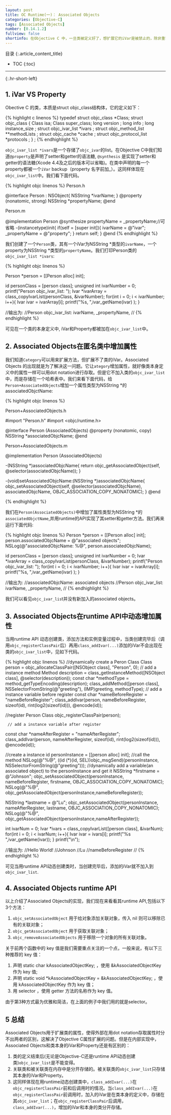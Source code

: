 ```yaml
---
layout: post
title: OC Runtime(一)： Associated Objects
categories: [Objective-C]
tags: [Associated Objects]
number: [0.14.1.2]
fullview: false
shortinfo: 在Objective C 中，一旦类被定义好了，想扩展它的iVar是被禁止的，除非重写改写类本身。我们知道Category可以被用来扩展方法而非iVar，而Associated Objects技术就是用来在遵循实例变量不能扩展的前提下，增加property的。这样在外部看来可以用dot notatoin access 所有的属性，就像达到了iVar可以被扩展的假象。本文就来详细介绍一下Objective C Runtime的Associated Objects。
---
```

目录
{:.article_content_title}


* TOC
{:toc}

---
{:.hr-short-left}

## 1. iVar VS Property ##

Obective C 的类，本质是struct objc_class结构体，它的定义如下：

{% highlight c linenos %}
typedef struct objc_class *Class; 
struct objc_class { 
   Class isa; 
   Class super_class; 
   long version ; 
   long info ; 
   long instance_size ; 
   struct objc_ivar_list *ivars ; 
   struct objc_method_list **methodLists ; 
   struct objc_cache *cache ; 
   struct objc_protocol_list *protocols ; 
} ;
{% endhighlight %}

`objc_ivar_list *ivars`是一个存储了`objc_ivar`的list。在Objective C中我们知道`@property`是声明了setter和getter的语法糖,
 `@synthesis` 是实现了setter和getter的语法糖(Xcode 4.4及之后的版本可以省略)。在类中声明的每一个property都被一个`iVar` backup（property 名字前加_）。这同样体现在`objc_ivar_list`中。我们看下面代码。

{% highlight objc linenos %}
Person.h

@interface Person : NSObject{
    NSString *ivarName;
}
@property (nonatomic, strong) NSString *propertyName;
@end


Person.m

@implementation Person
@synthesize propertyName = _propertyName;//可省略
-(instancetype)init{
    if(self = [super init]){
        ivarName = @"ivar";
        _propertyName = @"property";
    }
    return self;
}
@end
{% endhighlight %}

我们创建了一个`Person`类，其有一个iVar为NSString *类型的`ivarName`，一个property为NSString *类型的`propertyName`。我们打印Person类的`objc_ivar_list *ivars`:

{% highlight objc linenos %}

Person *person = [[Person alloc] init];
    
id personClass = [person class];
unsigned int ivarNumber = 0;
printf("Person objc_ivar_list: ");
Ivar *ivarArray = class_copyIvarList(personClass, &ivarNumber);
for(int i = 0; i < ivarNumber; i++){
    Ivar ivar = ivarArray[i];
    printf("%s, ",ivar_getName(ivar) );
}

//输出为:
//Person objc_ivar_list: ivarName, _propertyName, 
//
{% endhighlight %}

可见在一个类的本身定义中, iVar和Property都被加在`objc_ivar_list`中。

## 2. Associated Objects在匿名类中增加属性  ##

我们知道`Category`可以用来扩展方法，但扩展不了类的iVar。Associated Objects 的出现就是为了解决这一问题。它让`ategory`增加属性，就好像类本身定义中的属性一样可以用dot notation进行存取。但是它不加入类的`objc_ivar_list`中，而是存储在一个哈希表中。我们来看下面代码，给`Person+AssociatedObjects`增加一个属性类型为NSString *的associatedObjctName:


{% highlight objc linenos %}

Person+AssociatedObjects.h

#import "Person.h"
#import <objc/runtime.h>

@interface Person (AssociatedObjects)
@property (nonatomic, copy) NSString *associatedObjcName;
@end


Person+AssociatedObjects.m

@implementation Person (AssociatedObjects)

-(NSString *)associatedObjcName{
    return objc_getAssociatedObject(self, @selector(associatedObjcName));
}

-(void)setAssociatedObjcName:(NSString *)associatedObjcName{
    objc_setAssociatedObject(self, @selector(associatedObjcName), associatedObjcName, OBJC_ASSOCIATION_COPY_NONATOMIC);
}
@end

{% endhighlight %}

我们在`Person(AssociatedObjects)`中增加了属性类型为NSString *的`associatedObjctName`,并用runtime的API实现了其setter和getter方法。我们再来运行下面代码:


{% highlight objc linenos %}
Person *person = [[Person alloc] init];
person.associatedObjcName = @"associated objects";
NSLog(@"associatedObjcName: %@", person.associatedObjcName);
    
id personClass = [person class];
unsigned int ivarNumber = 0;
Ivar *ivarArray = class_copyIvarList(personClass, &ivarNumber);
printf("Person objc_ivar_list: ");
for(int i = 0; i < ivarNumber; i++){
    Ivar ivar = ivarArray[i];
    printf("%s, ",ivar_getName(ivar) );
}

//输出为:
//associatedObjcName: associated objects
//Person objc_ivar_list: ivarName, _propertyName, 
//
{% endhighlight %}

我们可以看见`objc_ivar_lis`t并没有新加入的associated objects。

## 3. Associated Objects在runtime API中动态增加属性  ##
当用runtime API 动态创建类，添加方法和实例变量过程中，当类创建完毕后（调用`objc_registerClassPair`后）再用`class_addIvar(...)`添加的iVar不会出现在类的`objc_ivar_list`中，见如下代码。

{% highlight objc linenos %}
 //dynamically create a Peron Class
 Class person = objc_allocateClassPair([NSObject class], "Person", 0);
     // add a instance method
 Method description = class_getInstanceMethod([NSObject class], @selector(description));
 const char *methodType = method_getTypeEncoding(description);
 class_addMethod([person class], NSSelectorFromString(@"greeting"), (IMP)greeting, methodType);
        // add a instance variable before register
 const char *nameBeforeRegister = "nameBeforeRegister";
 class_addIvar(person, nameBeforeRegister, sizeof(id), rint(log2(sizeof(id))), @encode(id));
    
  //register Person Class
 objc_registerClassPair(person);
    
     // add a instance variable after register
 const char *nameAfterRegister = "nameAfterRegister";
 class_addIvar(person, nameAfterRegister, sizeof(id), rint(log2(sizeof(id))), @encode(id));
    
 //create a instance
 id personInstance = [[person alloc] init];
     //call the method
 NSLog(@"%@", ((id (*)(id, SEL))objc_msgSend)(personInstance, NSSelectorFromString(@"greeting")));
     //dynamically add a variable(an associated object) to the personInstance and get it
 NSString *firstname = @"Johnson";
 objc_setAssociatedObject(personInstance, nameBeforeRegister, firstname, OBJC_ASSOCIATION_COPY_NONATOMIC);
 NSLog(@"%@", objc_getAssociatedObject(personInstance,nameBeforeRegister));
    
 NSString *lastname = @"Lu";
 objc_setAssociatedObject(personInstance, nameAfterRegister, lastname, OBJC_ASSOCIATION_COPY_NONATOMIC);
 NSLog(@"%@", objc_getAssociatedObject(personInstance,nameAfterRegister));
    

    
 int ivarNum = 0;
 Ivar *ivars = class_copyIvarList([person class], &ivarNum);
 for(int i = 0; i < ivarNum; i++){
     Ivar ivar = ivars[i];
     printf("%s ",ivar_getName(ivar));
 }
 printf("\n");

//输出为:
//Hello World!
//Johnson
//Lu
//nameBeforeRegister 
//
{% endhighlight %}

可见当用runtime API动态创建类时，当创建完毕后，添加的iVar就不加入到`objc_ivar_list`.

## 4. Associated Objects runtime API  ##

以上介绍了Associated Objects的实现，我们现在来看看其runtime API,包括以下3个方法：

1. `objc_setAssociatedObject` 用于给对象添加关联对象，传入 nil 则可以移除已有的关联对象；
2. `objc_getAssociatedObject` 用于获取关联对象；
3. `objc_removeAssociatedObjects` 用于移除一个对象的所有关联对象。



关于前两个函数中的 key 值是我们需要重点关注的一个点，一般来说，有以下三种推荐的 key 值：

1. 声明 static char kAssociatedObjectKey; ，使用 &kAssociatedObjectKey 作为 key 值;
2. 声明 static void *kAssociatedObjectKey = &kAssociatedObjectKey; ，使用 kAssociatedObjectKey 作为 key 值；
3. 用 selector ，使用 getter 方法的名称作为 key 值。

由于第3种方式最为优雅和简洁，在上面的例子中我们用的就是selector。


## 5 总结 ##
Associated Objects用于扩展类的属性，使得外部在用dot notation存取属性时分不出两者的区别，这解决了Objective C属性扩展的问题。但是在内部实现中，Associated Objects和类本身的iVar和Property还是有区别的：

1. 类的定义结束后(无论是Objective-C还是runtime API动态创建类)`objc_ivar_list`是不能变得。
2. 关联类和被关联类在内存中是分开存储的。被关联类的`objc_ivar_list`只存储其本身的iVar和Property。
3. 这同样体现在用runtime动态创建类中，`class_addIvar(...)`在`objc_registerClassPair`前和后调用时的情况。当`class_addIvar(...)`在`objc_registerClassPair`前调用时，加入的iVar是在类本身的定义中，存储在其`objc_ivar_list`；在`objc_registerClassPair`后调用，`class_addIvar(...)`，增加的iVar和本身的类分开存储。

